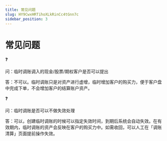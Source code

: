 ```yaml
---
title: 常见问题
slug: HY9CwxHRTihoXLkRinCc4tGnn7c
sidebar_position: 3
---
```



# 常见问题

<div class="callout callout-bg-2 callout-border-2">
<div class='callout-emoji'>❓</div>
<p>问：临时调账调入的现金/股票/期权客户是否可以提出</p>
</div>

答：不可以。临时调账只是对资产进行虚增，临时增加客户的购买力，便于客户盘中完成下单，不会增加客户的结算账户资产。

<div class="callout callout-bg-2 callout-border-2">
<div class='callout-emoji'>❓</div>
<p>问：临时调账是否可以不做失效处理</p>
</div>

答：可以，创建临时调账的时候可以指定失效时间，到期后系统会自动失效。在有效期内，临时调账的资产会反映在客户的购买力中。如需收回，可以人工在「调账清算」页面提前操作失效。

